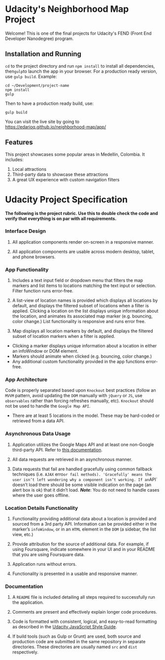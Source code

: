 # Udacity's Neighborhood Map Project
Welcome! This is one of the final projects for Udacity's FEND (Front End Developer Nanodegree) program.

## Installation and Running
`cd` to the project directory and run `npm install` to install all dependencies, then`gulp`to launch the app in your browser. For a production ready version, use `gulp build`. Example:

```
cd ~/Development/project-name
npm install
gulp
```
Then to have a production ready build, use:
```
gulp build
```

You can visit the live site by going to <a href="https://edarioq.github.io/neighborhood-map/app/" target="_blank">https://edarioq.github.io/neighborhood-map/app/</a>

## Features
This project showcases some popular areas in Medellin, Colombia. It includes:

1. Local attractions
2. Third-party data to showcase these attractions
3. A great UX experience with custom navigation filters


# Udacity Project Specification
**The following is the project rubric. Use this to double check the code and verify that everything is on par with all requirements.**

### Interface Design
1. All application components render on-screen in a responsive manner.

2. All application components are usable across modern desktop, tablet, and phone browsers.

### App Functionality
1. Includes a text input field or dropdown menu that filters the map markers and list items to locations matching the text input or selection. Filter function runs error-free.

2. A list-view of location names is provided which displays all locations by default, and displays the filtered subset of locations when a filter is applied.
Clicking a location on the list displays unique information about the location, and animates its associated map marker (e.g. bouncing, color change.) List functionality is responsive and runs error free.

3. Map displays all location markers by default, and displays the filtered subset of location markers when a filter is applied.

* Clicking a marker displays unique information about a location in either an infoWindow or DOM element.
* Markers should animate when clicked (e.g. bouncing, color change.)
* Any additional custom functionality provided in the app functions error-free.

### App Architecture
Code is properly separated based upon `Knockout` best practices (follow an `MVVM` pattern, avoid updating the `DOM` manually with `jQuery` or `JS`, use `observables` rather than forcing refreshes manually, etc). `Knockout` should not be used to handle the `Google Map API`.

* There are at least 5 locations in the model. These may be hard-coded or retrieved from a data API.

### Asynchronous Data Usage
1. Application utilizes the Google Maps API and at least one non-Google third-party API. Refer to <a href="https://developers.google.com/maps/documentation/javascript/tutorial" target="_blank">this documentation</a>.

2. All data requests are retrieved in an asynchronous manner.

3. Data requests that fail are handled gracefully using common fallback techniques (i.e. `AJAX` erro` or fail methods). 'Gracefully' means the user isn’t left wondering why a component isn’t working. If an `API` doesn’t load there should be some visible indication on the page (an alert box is ok) that it didn’t load. ***Note***: You do not need to handle cases where the user goes offline.

### Location Details Functionality
1. Functionality providing additional data about a location is provided and sourced from a 3rd party API. Information can be provided either in the marker’s `infoWindow`, or in an `HTML` element in the `DOM` (a sidebar, the list view, etc.)

2. Provide attribution for the source of additional data. For example, if using Foursquare, indicate somewhere in your UI and in your README that you are using Foursquare data.

3. Application runs without errors.

4. Functionality is presented in a usable and responsive manner.

### Documentation
1. A `README` file is included detailing all steps required to successfully run the application.

2. Comments are present and effectively explain longer code procedures.

3. Code is formatted with consistent, logical, and easy-to-read formatting as described in the <a href="http://udacity.github.io/frontend-nanodegree-styleguide/javascript.html" target="_blank">Udacity JavaScript Style Guide</a>.

4. If build tools (such as Gulp or Grunt) are used, both source and production code are submitted in the same repository in separate directories. These directories are usually named `src` and `dist` respectively.

